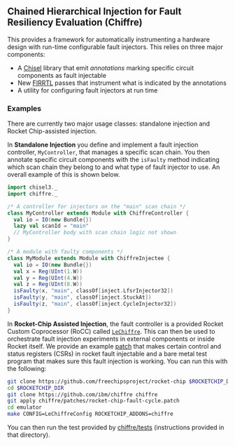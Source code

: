 ## Chained Hierarchical Injection for Fault Resiliency Evaluation (Chiffre)

This provides a framework for automatically instrumenting a hardware design with run-time configurable fault injectors.
This relies on three major components:
  * A [Chisel](https://github.com/freechipsproject/chisel3) library that emit _annotations_ marking specific circuit components as fault injectable
  * New [FIRRTL](https://github.com/freechipsproject/firrtl) passes that instrument what is indicated by the annotations
  * A utility for configuring fault injectors at run time

### Examples

There are currently two major usage classes: standalone injection and Rocket Chip-assisted injection.

In __Standalone Injection__ you define and implement a fault injection controller, `MyController`, that manages a specific scan chain.
You then annotate specific circuit components with the `isFaulty` method indicating which scan chain they belong to and what type of fault injector to use.
An overall example of this is shown below.

``` scala
import chisel3._
import chiffre._

/* A controller for injectors on the "main" scan chain */
class MyController extends Module with ChiffreController {
  val io = IO(new Bundle{})
  lazy val scanId = "main"
  // MyController body with scan chain logic not shown
}

/* A module with faulty components */
class MyModule extends Module with ChiffreInjectee {
  val io = IO(new Bundle{})
  val x = Reg(UInt(1.W))
  val y = Reg(UInt(4.W))
  val z = Reg(UInt(8.W))
  isFaulty(x, "main", classOf[inject.LfsrInjector32])
  isFaulty(y, "main", classOf[inject.StuckAt])
  isFaulty(z, "main", classOf[inject.CycleInjector32])
}
```

In __Rocket-Chip Assisted Injection__, the fault controller is a provided Rocket Custom Coprocessor (RoCC) called [`LeChiffre`](src/main/scala/chiffre/LeChiffre.scala).
This can then be used to orchestrate fault injection experiments in external components or inside Rocket itself.
We provide an example [patch](patches/rocket-chip-fault-cycle.patch) that makes certain control and status registers (CSRs) in rocket fault injectable and a bare metal test program that makes sure this fault injection is working.
You can run this with the following:

``` bash
git clone https://github.com/freechipsproject/rocket-chip $ROCKETCHIP_DIR
cd $ROCKETCHIP_DIR
git clone https://github.com/ibm/chiffre chiffre
git apply chiffre/patches/rocket-chip-fault-cycle.patch
cd emulator
make CONFIG=LeChiffreConfig ROCKETCHIP_ADDONS=chiffre
```

You can then run the test provided by [chiffre/tests](chiffre/tests) (instructions provided in that directory).
